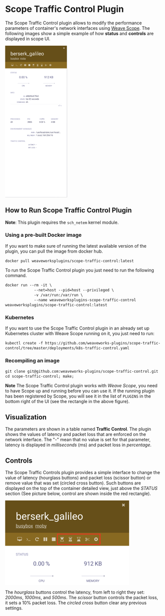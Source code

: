 # Scope Traffic Control Plugin

The Scope Traffic Control plugin allows to modify the performance parameters of container's network interfaces using [Weave Scope](https://github.com/weaveworks/scope).
The following images show a simple example of how **status** and **controls** are displayed in scope UI.

<img src="imgs/container_view.png" width="200" alt="Scope Probe plugin screenshot" align="center">

## How to Run Scope Traffic Control Plugin
**Note**: This plugin requires the `sch_netem` kernel module.

### Using a pre-built Docker image

If you want to make sure of running the latest available version of the plugin, you can pull the image from docker hub.

```
docker pull weaveworksplugins/scope-traffic-control:latest
```

To run the Scope Traffic Control plugin you just need to run the following command.

```
docker run --rm -it \
			 --net=host --pid=host --privileged \
			 -v /var/run:/var/run \
			 --name weaveworksplugins-scope-traffic-control weaveworksplugins/scope-traffic-control:latest
```

### Kubernetes

If you want to use the Scope Traffic Control plugin in an already set up Kubernetes cluster with Weave Scope running on it, you just need to run:

```
kubectl create -f https://github.com/weaveworks-plugins/scope-traffic-control/tree/master/deployments/k8s-traffic-control.yaml
```

### Recompiling an image

```
git clone git@github.com:weaveworks-plugins/scope-traffic-control.git
cd scope-traffic-control; make;
```

**Note** The Scope Traffic Control plugin works with *Weave Scope*, you need to have Scope up and running before you can use it.
If the running plugin has been registered by Scope, you will see it in the list of `PLUGINS` in the bottom right of the UI (see the rectangle in the above figure).

## Visualization

The parameters are shown in a table named **Traffic Control**. The plugin shows the values of latency and packet loss that are enforced on the network interface. The "-" mean that no value is set for that parameter, latency is displayed in *milliseconds* (ms) and packet loss in *percentage*.

## Controls

The Scope Traffic Controls plugin provides a simple interface to change the value of latency (hourglass buttons) and packet loss (scissor button) or remove value that was set (circled cross button). Such buttons are displayed on the top of the container detailed view, just above the *STATUS* section (See picture below, control are shown inside the red rectangle).

<img src="imgs/controls.png" width="400" alt="Scope Probe plugin screenshot" align="center">

The *hourglass* buttons control the latency, from left to right they set: *2000ms*, *1000ms*, and *500ms*.
The *scissor* button controls the packet loss, it sets a 10% packet loss.
The *circled cross* button clear any previous settings.
